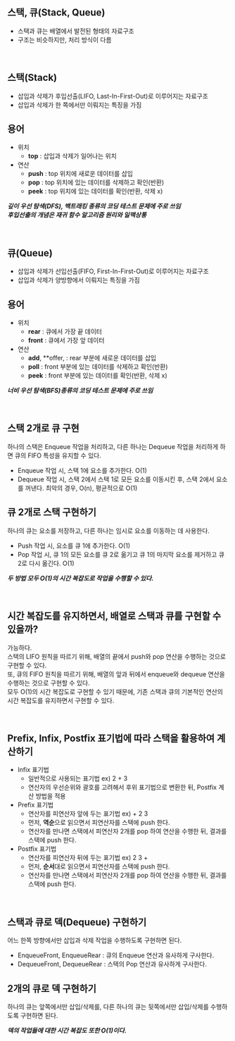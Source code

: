 ## 스택, 큐(Stack, Queue)
- 스택과 큐는 배열에서 발전된 형태의 자료구조   
- 구조는 비슷하지만, 처리 방식이 다름

<br>

## 스택(Stack)
- 삽입과 삭제가 후입선출(LIFO, Last-In-First-Out)로 이루어지는 자료구조
- 삽입과 삭제가 한 쪽에서만 이뤄지는 특징을 가짐

## 용어
- 위치
  - **top** : 삽입과 삭제가 일어나는 위치
- 연산
  - **push** : top 위치에 새로운 데이터를 삽입
  - **pop** : top 위치에 있는 데이터를 삭제하고 확인(반환)
  - **peek** : top 위치에 있는 데이터를 확인(반환, 삭제 x)

***깊이 우선 탐색(DFS), 백트래킹 종류의 코딩 테스트 문제에 주로 쓰임***   
***후입선출의 개념은 재귀 함수 알고리즘 원리와 일맥상통***

<br>

## 큐(Queue)
- 삽입과 삭제가 선입선출(FIFO, First-In-First-Out)로 이루어지는 자료구조
- 삽입과 삭제가 양방향에서 이뤄지는 특징을 가짐

## 용어
- 위치
    - **rear** : 큐에서 가장 끝 데이터
    - **front** : 큐에서 가장 앞 데이터
- 연산
    - **add**, **offer, : rear 부분에 새로운 데이터를 삽입
    - **poll** : front 부분에 있는 데이터를 삭제하고 확인(반환)
    - **peek** : front 부분에 있는 데이터를 확인(반환, 삭제 x)

***너비 우선 탐색(BFS)종류의 코딩 테스트 문제에 주로 쓰임***   

<br>

## 스택 2개로 큐 구현
하나의 스택은 Enqueue 작업을 처리하고, 다른 하나는 Dequeue 작업을 처리하게 하면 큐의 FIFO 특성을 유지할 수 있다.
- Enqueue 작업 시, 스택 1에 요소를 추가한다. O(1)
- Dequeue 작업 시, 스택 2에서 스택 1로 모든 요소를 이동시킨 후, 스택 2에서 요소를 꺼낸다. 최악의 경우, O(n), 평균적으로 O(1)

## 큐 2개로 스택 구현하기
하나의 큐는 요소를 저장하고, 다른 하나는 임시로 요소를 이동하는 데 사용한다.
- Push 작업 시, 요소를 큐 1에 추가한다. O(1)
- Pop 작업 시, 큐 1의 모든 요소를 큐 2로 옮기고 큐 1의 마지막 요소를 제거하고 큐 2로 다시 옮긴다. O(1)

***두 방법 모두 O(1)의 시간 복잡도로 작업을 수행할 수 있다.***

<br>

## 시간 복잡도를 유지하면서, 배열로 스택과 큐를 구현할 수 있을까?
가능하다.   
스택의 LIFO 원칙을 따르기 위해, 배열의 끝에서 push와 pop 연산을 수행하는 것으로 구현할 수 있다.   
또, 큐의 FIFO 원칙을 따르기 위해, 배열의 앞과 뒤에서 enqueue와 dequeue 연산을 수행하는 것으로 구현할 수 있다.   
모두 O(1)의 시간 복잡도로 구현할 수 있기 때문에, 기존 스택과 큐의 기본적인 연산의 시간 복잡도를 유지하면서 구현할 수 있다.   

<br>

## Prefix, Infix, Postfix 표기법에 따라 스택을 활용하여 계산하기
- Infix 표기법
  - 일반적으로 사용되는 표기법 ex) 2 + 3
  - 연산자의 우선순위와 괄호를 고려해서 후위 표기법으로 변환한 뒤, Postfix 계산 방법을 적용   
- Prefix 표기법
  - 연산자를 피연산자 앞에 두는 표기법 ex) + 2 3
  - 먼저, **역순**으로 읽으면서 피연산자를 스택에 push 한다.
  - 연산자를 만나면 스택에서 피연산자 2개를 pop 하여 연산을 수행한 뒤, 결과를 스택에 push 한다.   
- Postfix 표기법
  - 연산자를 피연산자 뒤에 두는 표기법 ex) 2 3 +
  - 먼저, **순서**대로 읽으면서 피연산자를 스택에 push 한다.
  - 연산자를 만나면 스택에서 피연산자 2개를 pop 하여 연산을 수행한 뒤, 결과를 스택에 push 한다.

<br>

## 스택과 큐로 덱(Dequeue) 구현하기
어느 한쪽 방향에서만 삽입과 삭제 작업을 수행하도록 구현하면 된다.

- EnqueueFront, EnqueueRear : 큐의 Enqueue 연산과 유사하게 구사한다.
- DequeueFront, DequeueRear : 스택의 Pop 연산과 유사하게 구사한다.

## 2개의 큐로 덱 구현하기
하나의 큐는 앞쪽에서만 삽입/삭제를, 다른 하나의 큐는 뒷쪽에서만 삽입/삭제를 수행하도록 구현하면 된다.

***덱의 작업들에 대한 시간 복잡도 또한 O(1)이다.***
